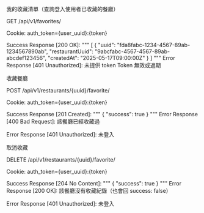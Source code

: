 我的收藏清單（查詢登入使用者已收藏的餐廳）

GET /api/v1/favorites/

Cookie: auth_token={user_uuid}:{token}

Success Response [200 OK]:
"""
[
  {
    "uuid": "fda8fabc-1234-4567-89ab-1234567890ab",
    "restaurantUuid": "9abcfabc-4567-4567-89ab-abcdef123456",
    "createdAt": "2025-05-17T09:00:00Z"
  }
]
"""
Error Response [401 Unauthorized]:
	未提供 token
	Token 無效或過期

收藏餐廳

POST /api/v1/restaurants/{uuid}/favorite/

Cookie:	auth_token={user_uuid}:{token}

Success Response [201 Created]:
"""
{
  "success": true
}
"""
Error Response [400 Bad Request]:
	該餐廳已經收藏過

Error Response [401 Unauthorized]:
	未登入

取消收藏

DELETE /api/v1/restaurants/{uuid}/favorite/

Cookie:	auth_token={user_uuid}:{token}

Success Response [204 No Content]:
"""
{
  "success": true
}
"""
Error Response [200 OK]:
	該餐廳沒有收藏紀錄（也會回 success: false）

Error Response [401 Unauthorized]:
	未登入
